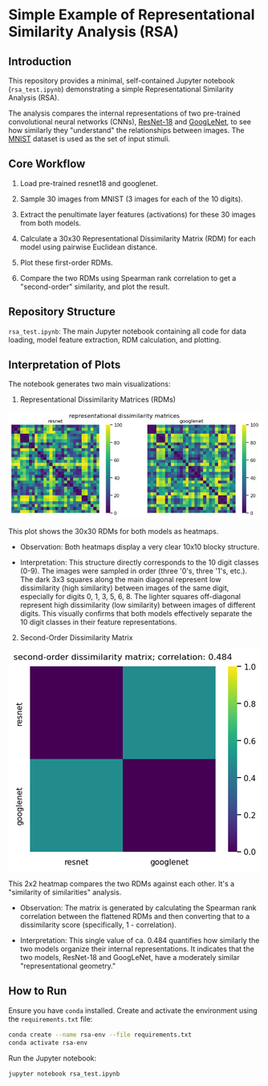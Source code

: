 # Simple Example of Representational Similarity Analysis (RSA)

## Introduction

This repository provides a minimal, self-contained Jupyter notebook (`rsa_test.ipynb`) demonstrating a simple Representational Similarity Analysis (RSA).

The analysis compares the internal representations of two pre-trained convolutional neural networks (CNNs), [ResNet-18](https://en.wikipedia.org/wiki/Residual_neural_network) and [GoogLeNet](https://en.wikipedia.org/wiki/Inception_(deep_learning_architecture)#Inception_v1), to see how similarly they "understand" the relationships between images. The [MNIST](https://en.wikipedia.org/wiki/MNIST_database) dataset is used as the set of input stimuli.

## Core Workflow

1. Load pre-trained resnet18 and googlenet.

2. Sample 30 images from MNIST (3 images for each of the 10 digits).

3. Extract the penultimate layer features (activations) for these 30 images from both models.

4. Calculate a 30x30 Representational Dissimilarity Matrix (RDM) for each model using pairwise Euclidean distance.

5. Plot these first-order RDMs.

6. Compare the two RDMs using Spearman rank correlation to get a "second-order" similarity, and plot the result.

## Repository Structure

`rsa_test.ipynb`: The main Jupyter notebook containing all code for data loading, model feature extraction, RDM calculation, and plotting.

## Interpretation of Plots

The notebook generates two main visualizations:

1. Representational Dissimilarity Matrices (RDMs)

![RDMs for the two models](rdms.png)

This plot shows the 30x30 RDMs for both models as heatmaps.

- Observation: Both heatmaps display a very clear 10x10 blocky structure.

- Interpretation: This structure directly corresponds to the 10 digit classes (0-9). The images were sampled in order (three '0's, three '1's, etc.). The dark 3x3 squares along the main diagonal represent low dissimilarity (high similarity) between images of the same digit, especially for digits 0, 1, 3, 5, 6, 8. The lighter squares off-diagonal represent high dissimilarity (low similarity) between images of different digits. This visually confirms that both models effectively separate the 10 digit classes in their feature representations.

2. Second-Order Dissimilarity Matrix

![Second Order Dissimilarity Plot](second_order_plot.png)

This 2x2 heatmap compares the two RDMs against each other. It's a "similarity of similarities" analysis.

- Observation: The matrix is generated by calculating the Spearman rank correlation between the flattened RDMs and then converting that to a dissimilarity score (specifically, 1 - correlation).

- Interpretation: This single value of ca. 0.484 quantifies how similarly the two models organize their internal representations. It indicates that the two models, ResNet-18 and GoogLeNet, have a moderately similar "representational geometry."

## How to Run

Ensure you have `conda` installed. Create and activate the environment using the `requirements.txt` file:

``` bash
conda create --name rsa-env --file requirements.txt
conda activate rsa-env
```
Run the Jupyter notebook:

```bash
jupyter notebook rsa_test.ipynb
```

